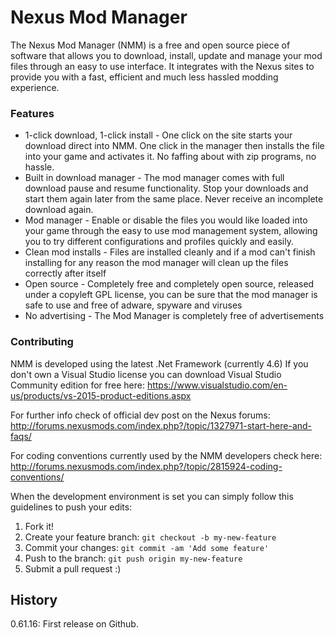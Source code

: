 # Nexus Mod Manager
The Nexus Mod Manager (NMM) is a free and open source piece of software that allows you to download, install, update and manage your mod files through an easy to use interface. It integrates with the Nexus sites to provide you with a fast, efficient and much less hassled modding experience.

### Features
 - 1-click download, 1-click install - One click on the site starts your download direct into NMM. One click in the manager then installs the file into your game and activates it. No faffing about with zip programs, no hassle.
 - Built in download manager - The mod manager comes with full download pause and resume functionality. Stop your downloads and start them again later from the same place. Never receive an incomplete download again.
 - Mod manager - Enable or disable the files you would like loaded into your game through the easy to use mod management system, allowing you to try different configurations and profiles quickly and easily.
 - Clean mod installs - Files are installed cleanly and if a mod can't finish installing for any reason the mod manager will clean up the files correctly after itself
 - Open source - Completely free and completely open source, released under a copyleft GPL license, you can be sure that the mod manager is safe to use and free of adware, spyware and viruses
 - No advertising - The Mod Manager is completely free of advertisements

### Contributing
NMM is developed using the latest .Net Framework (currently 4.6)
If you don't own a Visual Studio license you can download Visual Studio Community edition for free here:
https://www.visualstudio.com/en-us/products/vs-2015-product-editions.aspx

For further info check of official dev post on the Nexus forums: http://forums.nexusmods.com/index.php?/topic/1327971-start-here-and-faqs/

For coding conventions currently used by the NMM developers check here: http://forums.nexusmods.com/index.php?/topic/2815924-coding-conventions/

When the development environment is set you can simply follow this guidelines to push your edits:

1. Fork it!
2. Create your feature branch: `git checkout -b my-new-feature`
3. Commit your changes: `git commit -am 'Add some feature'`
4. Push to the branch: `git push origin my-new-feature`
5. Submit a pull request :)

## History
0.61.16: First release on Github.